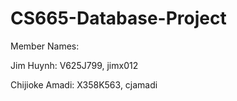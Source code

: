 # CS665-Database-Project
Member Names:

Jim Huynh: V625J799, jimx012

Chijioke Amadi: X358K563, cjamadi
